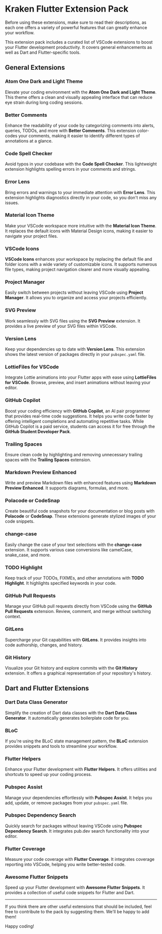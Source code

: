# Kraken Flutter Extension Pack

Before using these extensions, make sure to read their descriptions, as each one offers a variety of powerful features that can greatly enhance your workflow.

This extension pack includes a curated list of VSCode extensions to boost your Flutter development productivity. It covers general enhancements as well as Dart and Flutter-specific tools.

## General Extensions

### Atom One Dark and Light Theme

Elevate your coding environment with the **Atom One Dark and Light Theme**. This theme offers a clean and visually appealing interface that can reduce eye strain during long coding sessions.

### Better Comments

Enhance the readability of your code by categorizing comments into alerts, queries, TODOs, and more with **Better Comments**. This extension color-codes your comments, making it easier to identify different types of annotations at a glance.

### Code Spell Checker

Avoid typos in your codebase with the **Code Spell Checker**. This lightweight extension highlights spelling errors in your comments and strings.

### Error Lens

Bring errors and warnings to your immediate attention with **Error Lens**. This extension highlights diagnostics directly in your code, so you don't miss any issues.

### Material Icon Theme

Make your VSCode workspace more intuitive with the **Material Icon Theme**. It replaces the default icons with Material Design icons, making it easier to navigate your project files.

### VSCode Icons

**VSCode Icons** enhances your workspace by replacing the default file and folder icons with a wide variety of customizable icons. It supports numerous file types, making project navigation clearer and more visually appealing.

### Project Manager

Easily switch between projects without leaving VSCode using **Project Manager**. It allows you to organize and access your projects efficiently.

### SVG Preview

Work seamlessly with SVG files using the **SVG Preview** extension. It provides a live preview of your SVG files within VSCode.

### Version Lens

Keep your dependencies up to date with **Version Lens**. This extension shows the latest version of packages directly in your `pubspec.yaml` file.

### LottieFiles for VSCode

Integrate Lottie animations into your Flutter apps with ease using **LottieFiles for VSCode**. Browse, preview, and insert animations without leaving your editor.

### GitHub Copilot

Boost your coding efficiency with **GitHub Copilot**, an AI pair programmer that provides real-time code suggestions. It helps you write code faster by offering intelligent completions and automating repetitive tasks. While GitHub Copilot is a paid service, students can access it for free through the **GitHub Student Developer Pack**.

### Trailing Spaces

Ensure clean code by highlighting and removing unnecessary trailing spaces with the **Trailing Spaces** extension.

### Markdown Preview Enhanced

Write and preview Markdown files with enhanced features using **Markdown Preview Enhanced**. It supports diagrams, formulas, and more.

### Polacode or CodeSnap

Create beautiful code snapshots for your documentation or blog posts with **Polacode** or **CodeSnap**. These extensions generate stylized images of your code snippets.

### change-case

Easily change the case of your text selections with the **change-case** extension. It supports various case conversions like camelCase, snake_case, and more.

### TODO Highlight

Keep track of your TODOs, FIXMEs, and other annotations with **TODO Highlight**. It highlights specified keywords in your code.

### GitHub Pull Requests

Manage your GitHub pull requests directly from VSCode using the **GitHub Pull Requests** extension. Review, comment, and merge without switching context.

### GitLens

Supercharge your Git capabilities with **GitLens**. It provides insights into code authorship, changes, and history.

### Git History

Visualize your Git history and explore commits with the **Git History** extension. It offers a graphical representation of your repository's history.

## Dart and Flutter Extensions

### Dart Data Class Generator

Simplify the creation of Dart data classes with the **Dart Data Class Generator**. It automatically generates boilerplate code for you.

### BLoC

If you're using the BLoC state management pattern, the **BLoC** extension provides snippets and tools to streamline your workflow.

### Flutter Helpers

Enhance your Flutter development with **Flutter Helpers**. It offers utilities and shortcuts to speed up your coding process.

### Pubspec Assist

Manage your dependencies effortlessly with **Pubspec Assist**. It helps you add, update, or remove packages from your `pubspec.yaml` file.

### Pubspec Dependency Search

Quickly search for packages without leaving VSCode using **Pubspec Dependency Search**. It integrates pub.dev search functionality into your editor.

### Flutter Coverage

Measure your code coverage with **Flutter Coverage**. It integrates coverage reporting into VSCode, helping you write better-tested code.

### Awesome Flutter Snippets

Speed up your Flutter development with **Awesome Flutter Snippets**. It provides a collection of useful code snippets for Flutter and Dart.

---

If you think there are other useful extensions that should be included, feel free to contribute to the pack by suggesting them. We'll be happy to add them!

Happy coding!
